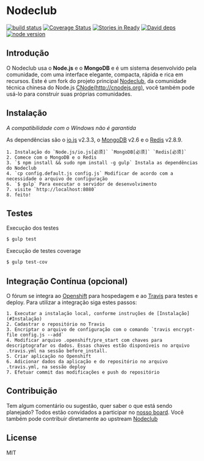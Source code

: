 Nodeclub
=

[![build status][travis-image]][travis-url]
[![Coverage Status][coverage-image]][coverage-url]
[![Stories in Ready][waffle-image]][waffle-url]
[![David deps][david-image]][david-url]
[![node version][node-image]][node-url]

[travis-image]: https://img.shields.io/travis/GuildWars2Brasil/nodeclube/master.svg?style=flat-square
[travis-url]: https://travis-ci.org/GuildWars2Brasil/nodeclube
[coverage-image]: https://img.shields.io/coveralls/GuildWars2Brasil/nodeclube.svg?style=flat-square
[coverage-url]: https://coveralls.io/github/GuildWars2Brasil/nodeclube?branch=master
[waffle-image]: https://badge.waffle.io/GuildWars2Brasil/nodeclube.png?label=ready&title=Ready
[waffle-url]: https://waffle.io/GuildWars2Brasil/nodeclube
[david-image]: https://img.shields.io/david/GuildWars2Brasil/nodeclube.svg?style=flat-square
[david-url]: https://david-dm.org/GuildWars2Brasil/nodeclube
[node-image]: https://img.shields.io/node/v/gh-badges.svg
[node-url]: http://nodejs.org/download/

## Introdução

O Nodeclub usa o **Node.js** e o **MongoDB** e é um sistema desenvolvido pela comunidade, com uma interface elegante, compacta, rápida e rica em recursos.
Este é um fork do projeto principal [Nodeclub](https://github.com/cnodejs/nodeclub/), da comunidade técnica chinesa do Node.js [CNode(http://cnodejs.org)](http://cnodejs.org), você também pode usá-lo para construir suas próprias comunidades.

## Instalação

*A compatibilidade com o Windows não é garantida*

As dependências são o [io.js](https://iojs.org) v2.3.3, o [MongoDB](https://www.mongodb.org) v2.6 e o [Redis](http://redis.io) v2.8.9.

```
1. Instalação do `Node.js/io.js[必须]` `MongoDB[必须]` `Redis[必须]`
2. Comece com o MongoDB e o Redis
3. `$ npm install && sudo npm install -g gulp` Instala as dependências do Nodeclub
4. `cp config.default.js config.js` Modificar de acordo com a necessidade o arquivo de configuração
6. `$ gulp` Para executar o servidor de desenvolvimento
7. visite `http://localhost:8080`
8. feito!
```

## Testes

Execução dos testes

```bash
$ gulp test
```

Execução de testes coverage

```bash
$ gulp test-cov
```

## Integração Contínua (opcional)
O fórum se integra ao [Openshift](http://openshift.com) para hospedagem e ao [Travis](http://travis-ci.org) para testes e deploy. Para utilizar a integração siga estes passos:

```
1. Executar a instalação local, conforme instruções de [Instalação](#Instalação)
2. Cadastrar o repositório no Travis
3. Encriptar o arquivo de configuração com o comando `travis encrypt-file config.js --add`
4. Modificar arquivo .openshift/pre_start com chaves para descriptografar os dados. Essas chaves estão disponíveis no arquivo .travis.yml na sessão before_install.
5. Criar aplicação no Openshift
6. Adicionar dados da aplicação e do repositório no arquivo .travis.yml, na sessão deploy
7. Efetuar commit das modificações e push do repositório
```

## Contribuição

Tem algum comentário ou sugestão, quer saber o que está sendo planejado? Todos estão convidados a participar no [nosso board](https://waffle.io/GuildWars2Brasil/nodeclube). Você também pode contribuir diretamente ao upstream [Nodeclub](https://github.com/cnodejs/nodeclub/)

## License

MIT
